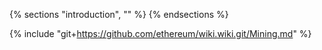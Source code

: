 {% sections "introduction", "" %}
{% endsections %}

{% include "git+https://github.com/ethereum/wiki.wiki.git/Mining.md" %}